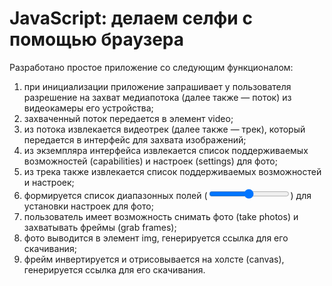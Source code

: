 # JavaScript: делаем селфи с помощью браузера 
Разработано простое приложение со следующим функционалом:

1) при инициализации приложение запрашивает у пользователя разрешение на захват медиапотока (далее также — поток) из видеокамеры его устройства;
2) захваченный поток передается в элемент video;
3) из потока извлекается видеотрек (далее также — трек), который передается в интерфейс для захвата изображений;
4) из экземпляра интерфейса извлекается список поддерживаемых возможностей (capabilities) и настроек (settings) для фото;
5) из трека также извлекается список поддерживаемых возможностей и настроек;
6) формируется список диапазонных полей (<input type="range">) для установки настроек для фото;
7) пользователь имеет возможность снимать фото (take photos) и захватывать фреймы (grab frames);
8) фото выводится в элемент img, генерируется ссылка для его скачивания;
9) фрейм инвертируется и отрисовывается на холсте (canvas), генерируется ссылка для его скачивания.
